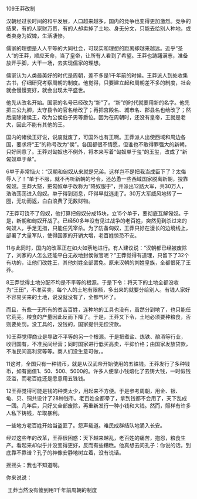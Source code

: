 109王莽改制

汉朝经过长时间的和平发展，人口越来越多，国内的竞争也变得更加激烈。竞争的结果，有的人家财万贯，有的人却卖掉了土地、身无分文，只能去给别人种地，或者卖身为奴婢，生活凄惨。

儒家的理想是人人平等的大同社会，可现实和理想的距离却越来越远。近乎“圣人”的王莽，顺应天命，当了皇帝，让所有人看到了希望。王莽也踌躇满志，准备放开手脚，大干一场，去实现儒家的理想。

儒家认为人类最美好的时代是周朝，差不多是1千年前的时候。王莽派人到处收集古书，仔细研究考察周朝的制度。他觉得，只要建立起和周朝差不多的制度，社会就会慢慢变好，就会出现太平盛世。

他先从改名开始。国家的名号已经改为“新”了。“新”的时代就要用新的名字。他先把三公九卿，太守县令的官名给改了；再把宫殿名、城市名、郡县名也给改了；然后废除诸侯王，改为公侯伯子男等爵位。因为在周朝时，还没有皇帝，王就是老大，因此不能有其他的王。

国内的诸侯王好说，说废就废了，可国外也有王啊。王莽派人出使西域和周边各国，要求将“王”的称号改为“侯”。各国都很不情愿，但谁也不敢得罪强大的新朝，只好同意了。王莽对匈奴也不例外，将本来写着“匈奴单于玺”的玉玺，改成了“新匈奴单于章”。

6单于非常恼火：“汉朝和匈奴从来就是兄弟。这样岂不是把我当成臣下了？太侮辱人了！”单于不服，就不再听新朝的号令，还怂恿一些西域国家脱离新朝，投靠匈奴。王莽大怒，把匈奴单于改称为“降奴服于”，并派出12路大军，共30万人，浩浩荡荡进入匈奴。单于得到消息，吓得早就逃走了。30万大军威风地转了一圈，无功而返，白白浪费了无数财物。

7王莽可饶不了匈奴，他打算把匈奴分成15块，立15个单于，要彻底瓦解匈奴。于是，新朝和匈奴开战了。已经50多年没有见过战争的老百姓，突然见到杀过来的匈奴人，手足无措，只能任凭宰杀。为了防备匈奴，王莽只好在漫长的边境线上，部署了大量军队，使得国家的开销大增，老百姓惊恐不安。

11与此同时，国内的改革正在如火如荼地进行。有人建议说：“汉朝都已经被废除了，刘家的人怎么还能平白无故地封侯做官呢？”王莽觉得有道理，只留下了32个有功的，让他们改姓王，其他刘姓全部罢免。原来汉朝的刘姓皇族，全都恨死了王莽。

8王莽觉得土地分配不均是不平等的根源。于是下令：将天下的土地全都没收为“王田”，不准买卖，每个人的土地有限额，多出来的就要分给别人。有钱人家好不容易买来的土地，说没就没有了，全都气坏了。

而且，有些一无所有的贫苦百姓，连种地的工具也没有，虽然分到地了，也只能任它荒芜。粮食的产量因此反而下降了。于是，王莽又下令，土地必须要种粮食，否则要处罚。没工具的，没钱的，国家提供无偿贷款。

10王莽觉得商业是导致不平等的另一个根源。于是把煮盐、炼铁、酿酒等行业，收归国有，不准民间经营；同时国家进行低买高卖，平抑价格；由国家发放贷款，不准民间高利贷等等。商人们没生意可做，。

11这时，全国只有一种钱币，就是从汉武帝开始使用的五铢钱。王莽发行了多种钱币，如有面值1、50、500、5000的。许多人便拿小钱熔化了去铸大钱，一时假钱泛滥，而老百姓还是愿意用五铢钱。

12王莽觉得可能是钱的种类太少，用起来不方便。于是参考周朝，用金、银、龟、贝、铜共设计了28种钱币。老百姓全都晕了，拿到钱都不会用了，天下乱成一团。几年后，只好又全部废除，再重新发行一种小钱和大钱。然而，照样有许多人私下铸钱，牟取暴利。

一些地方老百姓开始当盗匪了。怨声载道。难民成群结队地涌入长安。

经过这些年的改革，王莽很困惑：天下越来越乱，老百姓的痛苦，抱怨，粮食生产。看起来却似乎并没变得更好，反而有些糟糕。他真想去问孔子：你说的话，到底靠不靠谱？孔子的神像安静地树立着，没有说话。

摇摇头：我也不知道啊。



你来说说：

​	王莽当然没有傻到用1千年前周朝的制度	





